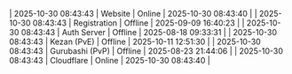 | 2025-10-30 08:43:43 | Website | Online | 2025-10-30 08:43:40 |
| 2025-10-30 08:43:43 | Registration | Offline | 2025-09-09 16:40:23 |
| 2025-10-30 08:43:43 | Auth Server | Offline | 2025-08-18 09:33:31 |
| 2025-10-30 08:43:43 | Kezan (PvE) | Offline | 2025-10-11 12:51:30 |
| 2025-10-30 08:43:43 | Gurubashi (PvP) | Offline | 2025-08-23 21:44:06 |
| 2025-10-30 08:43:43 | Cloudflare | Online | 2025-10-30 08:43:40 |
